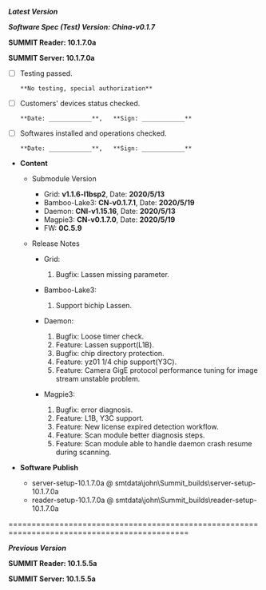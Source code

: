 ***Latest Version***

***Software Spec (Test) Version: China-v0.1.7***

**SUMMIT Reader: 10.1.7.0a**

**SUMMIT Server: 10.1.7.0a**

* [ ] Testing passed. 

      **No testing, special authorization**

* [ ] Customers' devices status checked. 

      **Date: ____________**,   **Sign: ____________**

* [ ] Softwares installed and operations checked. 

      **Date: ____________**,   **Sign: ____________**

*  **Content**
    *  Submodule Version
        *  Grid: **v1.1.6-l1bsp2**,          Date: **2020/5/13**
        *  Bamboo-Lake3: **CN-v0.1.7.1**,  Date: **2020/5/19**
        *  Daemon: **CNI-v1.15.16**,        Date: **2020/5/13**
        *  Magpie3: **CN-v0.1.7.0**,       Date: **2020/5/19**
        *  FW: **0C.5.9**

    *  Release Notes
        *  Grid:
            1. Bugfix: Lassen missing parameter.

        * Bamboo-Lake3:
            1. Support bichip Lassen.

        *  Daemon:
            1. Bugfix: Loose timer check.
            2. Feature: Lassen support(L1B).
            3. Bugfix: chip directory protection.
            4. Feature: yz01 1/4 chip support(Y3C).
            5. Feature: Camera GigE protocol performance tuning for image stream unstable problem.
            
        *  Magpie3:
            1. Bugfix: error diagnosis.
            2. Feature: L1B, Y3C support.
            3. Feature: New license expired detection workflow.
            4. Feature: Scan module better diagnosis steps.
            5. Feature: Scan module able to handle daemon crash resume during scanning.

* **Software Publish** 
    * server-setup-10.1.7.0a @ smtdata\john\Summit_builds\server-setup-10.1.7.0a
    * reader-setup-10.1.7.0a @ smtdata\john\Summit_builds\reader-setup-10.1.7.0a

=============================================================================================

***Previous Version***

**SUMMIT Reader: 10.1.5.5a**

**SUMMIT Server: 10.1.5.5a**

